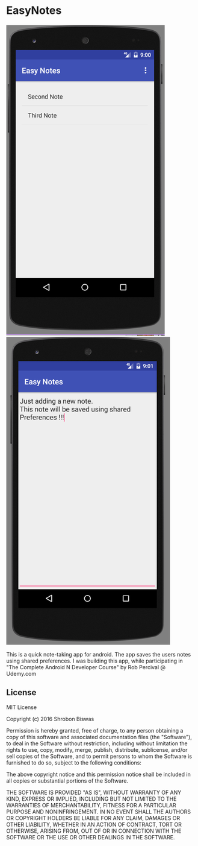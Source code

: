 # EasyNotes

![alt tag](https://github.com/shrobon/EasyNotes/blob/master/Easy%20Notes%201.PNG)
![alt tag](https://github.com/shrobon/EasyNotes/blob/master/Easy%20Notes%202.PNG)

This is a quick note-taking app for android. The app saves the users notes using shared preferences.
I was building this app, while participating in "The Complete Android N Developer Course" by Rob Percival @ Udemy.com

## License
MIT License

Copyright (c) 2016 Shrobon Biswas

Permission is hereby granted, free of charge, to any person obtaining a copy
of this software and associated documentation files (the "Software"), to deal
in the Software without restriction, including without limitation the rights
to use, copy, modify, merge, publish, distribute, sublicense, and/or sell
copies of the Software, and to permit persons to whom the Software is
furnished to do so, subject to the following conditions:

The above copyright notice and this permission notice shall be included in all
copies or substantial portions of the Software.

THE SOFTWARE IS PROVIDED "AS IS", WITHOUT WARRANTY OF ANY KIND, EXPRESS OR
IMPLIED, INCLUDING BUT NOT LIMITED TO THE WARRANTIES OF MERCHANTABILITY,
FITNESS FOR A PARTICULAR PURPOSE AND NONINFRINGEMENT. IN NO EVENT SHALL THE
AUTHORS OR COPYRIGHT HOLDERS BE LIABLE FOR ANY CLAIM, DAMAGES OR OTHER
LIABILITY, WHETHER IN AN ACTION OF CONTRACT, TORT OR OTHERWISE, ARISING FROM,
OUT OF OR IN CONNECTION WITH THE SOFTWARE OR THE USE OR OTHER DEALINGS IN THE
SOFTWARE.
